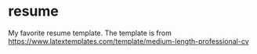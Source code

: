 # resume
My favorite resume template.
The template is from https://www.latextemplates.com/template/medium-length-professional-cv
